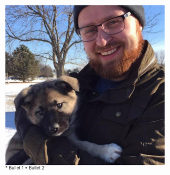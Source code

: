 <!---![Winnie as a Pup](/docs/assets/Eowyn.jpg)-->
<img style="float: left;" src="/docs/assets/Eowyn.jpg">
* Bullet 1
* Bullet 2